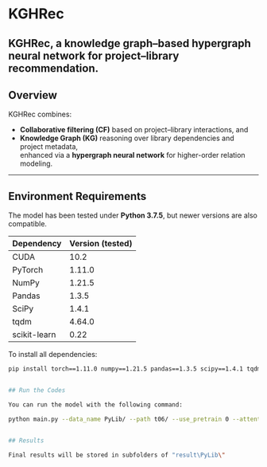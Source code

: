 # KGHRec

**KGHRec**, a knowledge graph–based hypergraph neural network for project–library recommendation.  
---

## Overview

KGHRec combines:
- **Collaborative filtering (CF)** based on project–library interactions, and  
- **Knowledge Graph (KG)** reasoning over library dependencies and project metadata,  
enhanced via a **hypergraph neural network** for higher-order relation modeling.

---

## Environment Requirements

The model has been tested under **Python 3.7.5**, but newer versions are also compatible.

| Dependency | Version (tested) |
|-------------|------------------|
| CUDA | 10.2 |
| PyTorch | 1.11.0 |
| NumPy | 1.21.5 |
| Pandas | 1.3.5 |
| SciPy | 1.4.1 |
| tqdm | 4.64.0 |
| scikit-learn | 0.22 |

To install all dependencies:
```bash
pip install torch==1.11.0 numpy==1.21.5 pandas==1.3.5 scipy==1.4.1 tqdm==4.64.0 scikit-learn==0.22


## Run the Codes

You can run the model with the following command:

python main.py --data_name PyLib/ --path t06/ --use_pretrain 0 --attention 1 --knowledgegraph 1


## Results 

Final results will be stored in subfolders of "result\PyLib\"
